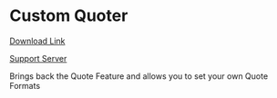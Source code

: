 # Custom Quoter

[Download Link](https://OILYY.github.io/downloader/?plugin=CustomQuoter)

[Support Server](https://discord.gg/Y36CTWeCFE)

Brings back the Quote Feature and allows you to set your own Quote Formats
